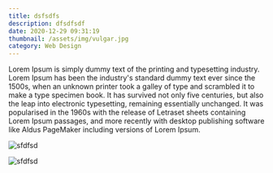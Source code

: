 ```yaml
---
title: dsfsdfs
description: dfsdfsdf
date: 2020-12-29 09:31:19
thumbnail: /assets/img/vulgar.jpg
category: Web Design
---
```

Lorem Ipsum is simply dummy text of the printing and typesetting industry. Lorem Ipsum has been the industry's standard dummy text ever since the 1500s, when an unknown printer took a galley of type and scrambled it to make a type specimen book. It has survived not only five centuries, but also the leap into electronic typesetting, remaining essentially unchanged. It was popularised in the 1960s with the release of Letraset sheets containing Lorem Ipsum passages, and more recently with desktop publishing software like Aldus PageMaker including versions of Lorem Ipsum.

![sfdfsd](/assets/img/vulgar.jpg "fsdfsdf")

![sfdfsd](/assets/img/vulgar.jpg "fsdfsdf")